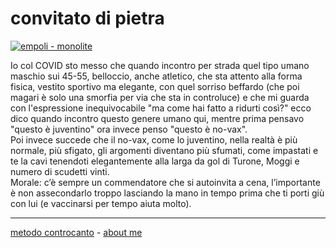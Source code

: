 # convitato di pietra  

[![](https://live.staticflickr.com/65535/51793594425_ab0a214cfb_c.jpg "empoli - monolite")](https://flic.kr/s/aHBqjzwAJ2)  

Io col COVID sto messo che quando incontro per strada quel tipo umano maschio sui 45-55, belloccio, anche atletico, che sta attento alla forma fisica, vestito sportivo ma elegante, con quel sorriso beffardo (che poi magari è solo una smorfia per via che sta in controluce) e che mi guarda con l'espressione inequivocabile "ma come hai fatto a ridurti così?" ecco dico quando incontro questo genere umano qui, mentre prima pensavo "questo è juventino" ora invece penso "questo è no-vax".  
Poi invece succede che il no-vax, come lo juventino, nella realtà è più normale, più sfigato, gli argomenti diventano più sfumati, come impastati e te la cavi tenendoti elegantemente alla larga da gol di Turone, Moggi e numero di scudetti vinti.  
Morale: c’è sempre un commendatore che si autoinvita a cena, l’importante è non assecondarlo troppo lasciando la mano in tempo prima che ti porti giù con lui (e vaccinarsi per tempo aiuta molto).  

---   
[metodo controcanto](https://cacioman.github.io/controcanto000.html) - [about me](https://about.me/cacioman) 
